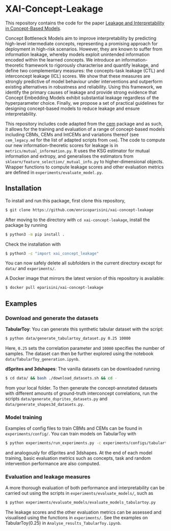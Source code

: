 # XAI-Concept-Leakage

This repository contains the code for the paper [Leakage and Interpretability in Concept-Based Models](https://www.arxiv.org/abs/2504.14094).

Concept Bottleneck Models aim to improve interpretability by predicting high-level intermediate concepts, representing a promising approach for deployment in high-risk scenarios. 
However, they are known to suffer from information leakage, whereby models exploit unintended information encoded within the learned concepts.
We introduce an information-theoretic framework to rigorously characterise and quantify leakage, and define two complementary measures: the concepts-task leakage (CTL) and interconcept leakage (ICL) scores. We show that these measures are strongly predictive of model behaviour under interventions and outperform existing alternatives in robustness and reliability. Using this framework, we identify the primary causes of leakage and provide strong evidence that Concept Embedding Models exhibit substantial leakage regardless of the hyperparameter choice. Finally, we propose a set of practical guidelines for designing concept-based models to reduce leakage and ensure interpretability.

This repository includes code adapted from the [cem](https://github.com/mateoespinosa/cem) package and as such, it allows for the training and evaluation of a range of concept-based models including CBMs, CEMs and IntCEMs and variations thereof (see `cem_legacy.md` for the list of adapted scripts from `cem`). The code to compute our new information-theoretic scores for leakage is in `metrics/mutual_information.py`. It uses the KSG estimator for mutual information and extropy, and generalises the estimators from `sklearn/feature_selection/_mutual_info.py` to higher-dimensional objects. Wrapper functions to compute leakage scores and other evaluation metrics are defined in `experiments/evaluate_model.py`.

## Installation

To install and run this package, first clone this repository,
```bash
$ git clone https://github.com/enricoparisini/xai-concept-leakage
```
After moving to the directory with `cd xai-concept-leakage`, install the package by running
```bash
$ python3 -m pip install .
```
Check the installation with
```bash
$ python3 -c "import xai_concept_leakage"
```
You can now safely delete all subfolders in the current directory except for `data/` and `experiments/`.  

A Docker image that mirrors the latest version of this repository is available:
```bash
$ docker pull eparisini/xai-concept-leakage
```

## Examples

### Download and generate the datasets

**TabularToy**: You can generate this synthetic tabular dataset with the script:
```bash
$ python data/generate_tabulartoy_dataset.py 0.25 10000
```
Here, `0.25` sets the correlation parameter and `10000` specifies the number of samples.
The dataset can then be further explored using the notebook `data/TabularToy_generation.ipynb`.


**dSprites and 3dshapes**: The vanilla datasets can be downloaded running 
```bash
$ cd data/ && bash ./download_datasets.sh && cd -
```
from your local folder. To then generate the concept-annotated datasets with different amounts of ground-truth interconcept correlations, run the scripts `data/generate_dsprites_datasets.py` and `data/generate_shapes3d_datasets.py`.



### Model training

Examples of config files to train CBMs and CEMs can be found in `experiments/config/`. You can train models on TabularToy with
```bash
$ python experiments/run_experiments.py -c experiments/configs/tabulartoy.yaml
```
and analogously for dSprites and 3dshapes. At the end of each model training, basic evaluation metrics such as concepts, task and random intervention performance are also computed.




### Evaluation and leakage measures

A more thorough evaluation of both performance and interpretability can be carried out using the scripts in `experiments/evaluate_models/`, such as
```bash
$ python experiments/evaluate_models/evaluate_models_tabulartoy.py
```
The leakage scores and the other evaluation metrics can be assessed and visualised using the functions in `experiments/`. See the examples on TabularToy(0.25) in `Analyse_results_TabularToy.ipynb`.

